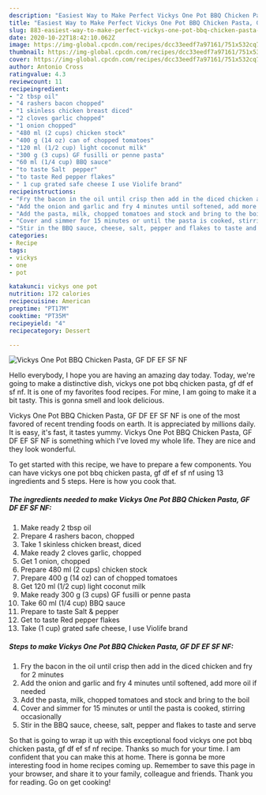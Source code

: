 ```yaml
---
description: "Easiest Way to Make Perfect Vickys One Pot BBQ Chicken Pasta, GF DF EF SF NF"
title: "Easiest Way to Make Perfect Vickys One Pot BBQ Chicken Pasta, GF DF EF SF NF"
slug: 883-easiest-way-to-make-perfect-vickys-one-pot-bbq-chicken-pasta-gf-df-ef-sf-nf
date: 2020-10-22T18:42:10.062Z
image: https://img-global.cpcdn.com/recipes/dcc33eedf7a97161/751x532cq70/vickys-one-pot-bbq-chicken-pasta-gf-df-ef-sf-nf-recipe-main-photo.jpg
thumbnail: https://img-global.cpcdn.com/recipes/dcc33eedf7a97161/751x532cq70/vickys-one-pot-bbq-chicken-pasta-gf-df-ef-sf-nf-recipe-main-photo.jpg
cover: https://img-global.cpcdn.com/recipes/dcc33eedf7a97161/751x532cq70/vickys-one-pot-bbq-chicken-pasta-gf-df-ef-sf-nf-recipe-main-photo.jpg
author: Antonio Cross
ratingvalue: 4.3
reviewcount: 11
recipeingredient:
- "2 tbsp oil"
- "4 rashers bacon chopped"
- "1 skinless chicken breast diced"
- "2 cloves garlic chopped"
- "1 onion chopped"
- "480 ml (2 cups) chicken stock"
- "400 g (14 oz) can of chopped tomatoes"
- "120 ml (1/2 cup) light coconut milk"
- "300 g (3 cups) GF fusilli or penne pasta"
- "60 ml (1/4 cup) BBQ sauce"
- "to taste Salt  pepper"
- "to taste Red pepper flakes"
- " 1 cup grated safe cheese I use Violife brand"
recipeinstructions:
- "Fry the bacon in the oil until crisp then add in the diced chicken and fry for 2 minutes"
- "Add the onion and garlic and fry 4 minutes until softened, add more oil if needed"
- "Add the pasta, milk, chopped tomatoes and stock and bring to the boil"
- "Cover and simmer for 15 minutes or until the pasta is cooked, stirring occasionally"
- "Stir in the BBQ sauce, cheese, salt, pepper and flakes to taste and serve"
categories:
- Recipe
tags:
- vickys
- one
- pot

katakunci: vickys one pot 
nutrition: 172 calories
recipecuisine: American
preptime: "PT17M"
cooktime: "PT35M"
recipeyield: "4"
recipecategory: Dessert

---
```



![Vickys One Pot BBQ Chicken Pasta, GF DF EF SF NF](https://img-global.cpcdn.com/recipes/dcc33eedf7a97161/751x532cq70/vickys-one-pot-bbq-chicken-pasta-gf-df-ef-sf-nf-recipe-main-photo.jpg)

Hello everybody, I hope you are having an amazing day today. Today, we're going to make a distinctive dish, vickys one pot bbq chicken pasta, gf df ef sf nf. It is one of my favorites food recipes. For mine, I am going to make it a bit tasty. This is gonna smell and look delicious.

Vickys One Pot BBQ Chicken Pasta, GF DF EF SF NF is one of the most favored of recent trending foods on earth. It is appreciated by millions daily. It is easy, it's fast, it tastes yummy. Vickys One Pot BBQ Chicken Pasta, GF DF EF SF NF is something which I've loved my whole life. They are nice and they look wonderful.




To get started with this recipe, we have to prepare a few components. You can have vickys one pot bbq chicken pasta, gf df ef sf nf using 13 ingredients and 5 steps. Here is how you cook that.

<!--inarticleads1-->

##### The ingredients needed to make Vickys One Pot BBQ Chicken Pasta, GF DF EF SF NF:

1. Make ready 2 tbsp oil
1. Prepare 4 rashers bacon, chopped
1. Take 1 skinless chicken breast, diced
1. Make ready 2 cloves garlic, chopped
1. Get 1 onion, chopped
1. Prepare 480 ml (2 cups) chicken stock
1. Prepare 400 g (14 oz) can of chopped tomatoes
1. Get 120 ml (1/2 cup) light coconut milk
1. Make ready 300 g (3 cups) GF fusilli or penne pasta
1. Take 60 ml (1/4 cup) BBQ sauce
1. Prepare to taste Salt &amp; pepper
1. Get to taste Red pepper flakes
1. Take  (1 cup) grated safe cheese, I use Violife brand




<!--inarticleads2-->

##### Steps to make Vickys One Pot BBQ Chicken Pasta, GF DF EF SF NF:

1. Fry the bacon in the oil until crisp then add in the diced chicken and fry for 2 minutes
1. Add the onion and garlic and fry 4 minutes until softened, add more oil if needed
1. Add the pasta, milk, chopped tomatoes and stock and bring to the boil
1. Cover and simmer for 15 minutes or until the pasta is cooked, stirring occasionally
1. Stir in the BBQ sauce, cheese, salt, pepper and flakes to taste and serve




So that is going to wrap it up with this exceptional food vickys one pot bbq chicken pasta, gf df ef sf nf recipe. Thanks so much for your time. I am confident that you can make this at home. There is gonna be more interesting food in home recipes coming up. Remember to save this page in your browser, and share it to your family, colleague and friends. Thank you for reading. Go on get cooking!
